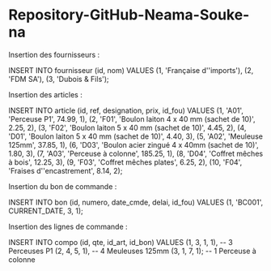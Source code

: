 # Repository-GitHub-Neama-Souke-na


Insertion des fournisseurs :


INSERT INTO fournisseur (id, nom) VALUES 
(1, 'Française d''imports'),
(2, 'FDM SA'),
(3, 'Dubois & Fils');

Insertion des articles :


INSERT INTO article (id, ref, designation, prix, id_fou) VALUES
(1, 'A01', 'Perceuse P1', 74.99, 1),
(2, 'F01', 'Boulon laiton 4 x 40 mm (sachet de 10)', 2.25, 2),
(3, 'F02', 'Boulon laiton 5 x 40 mm (sachet de 10)', 4.45, 2),
(4, 'D01', 'Boulon laiton 5 x 40 mm (sachet de 10)', 4.40, 3),
(5, 'A02', 'Meuleuse 125mm', 37.85, 1),
(6, 'D03', 'Boulon acier zingué 4 x 40mm (sachet de 10)', 1.80, 3),
(7, 'A03', 'Perceuse à colonne', 185.25, 1),
(8, 'D04', 'Coffret mêches à bois', 12.25, 3),
(9, 'F03', 'Coffret mêches plates', 6.25, 2),
(10, 'F04', 'Fraises d''encastrement', 8.14, 2);

Insertion du bon de commande :

INSERT INTO bon (id, numero, date_cmde, delai, id_fou) VALUES
(1, 'BC001', CURRENT_DATE, 3, 1);

Insertion des lignes de commande :

INSERT INTO compo (id, qte, id_art, id_bon) VALUES
(1, 3, 1, 1),  -- 3 Perceuses P1
(2, 4, 5, 1),  -- 4 Meuleuses 125mm
(3, 1, 7, 1);  -- 1 Perceuse à colonne